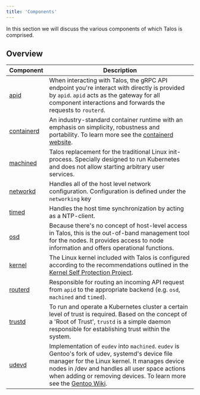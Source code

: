 ```yaml
---
title: 'Components'
---
```


In this section we will discuss the various components of which Talos is comprised.

## Overview

| Component    | Description |
| ------------ | ----------- |
| [apid](apid) | When interacting with Talos, the gRPC API endpoint you're interact with directly is provided by `apid`. `apid` acts as the gateway for all component interactions and forwards the requests to `routerd`. |
| [containerd](containerd)  | An industry-standard container runtime with an emphasis on simplicity, robustness and portability. To learn more see the [containerd website](https://containerd.io). |
| [machined](machined) | Talos replacement for the traditional Linux init-process. Specially designed to run Kubernetes and does not allow starting arbitrary user services. |
| [networkd](networkd) | Handles all of the host level network configuration. Configuration is defined under the `networking` key |
| [timed](timed) | Handles the host time synchronization by acting as a NTP-client. |
| [osd](osd) | Because there's no concept of host-level access in Talos, this is the out-of-band management tool for the nodes. It provides access to node information and offers operational functions. |
| [kernel](kernel) | The Linux kernel included with Talos is configured according to the recommendations outlined in the  [Kernel Self Protection Project](http://kernsec.org/wiki/index.php/Kernel_Self_Protection_Project). |
| [routerd](routerd) | Responsible for routing an incoming API request from `apid` to the appropriate backend (e.g. `osd`, `machined` and `timed`). |
| [trustd](trustd) | To run and operate a Kubernetes cluster a certain level of trust is required. Based on the concept of a 'Root of Trust', `trustd` is a simple daemon responsible for establishing trust within the system. |
| [udevd](udevd) | Implementation of `eudev` into `machined`. `eudev` is Gentoo's fork of udev, systemd's device file manager for the Linux kernel. It manages device nodes in /dev and handles all user space actions when adding or removing devices. To learn more see the [Gentoo Wiki](https://wiki.gentoo.org/wiki/Eudev). |
